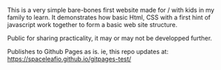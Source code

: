 This is a very simple bare-bones first website made for / with kids in my family to learn. It demonstrates how basic Html, CSS with a first hint of javascript work together to form a basic web site structure.

Public for sharing practicality, it may or may not be developped further. 

Publishes to Github Pages as is.
ie, this repo updates at: https://spaceleafio.github.io/gitpages-test/
